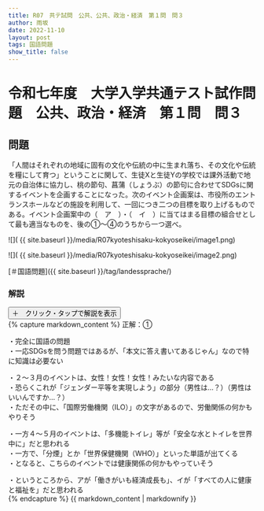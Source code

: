 ```yaml
---
title: R07　共テ試問　公共、公共、政治・経済　第１問　問３
author: 雨坂
date: 2022-11-10
layout: post
tags: 国語問題
show_title: false
---
```

  
# 令和七年度　大学入学共通テスト試作問題　公共、政治・経済　第１問　問３  

## 問題  
「人間はそれぞれの地域に固有の文化や伝統の中に生まれ落ち、その文化や伝統を糧にして育つ」ということに関して、生徒Xと生徒Yの学校では課外活動で地元の自治体に協力し、桃の節句、菖蒲（しょうぶ）の節句に合わせてSDGsに関するイベントを企画することになった。次のイベント企画案は、市役所のエントランスホールなどの施設を利用して、一回につき二つの目標を取り上げるものである。イベント企画案中の（　ア　）・（　イ　）に当てはまる目標の組合せとして最も適当なものを、後の①〜④のうちから一つ選べ。  
  
![]( {{ site.baseurl }}/media/R07kyoteshisaku-kokyoseikei/image1.png)  
  
![]( {{ site.baseurl }}/media/R07kyoteshisaku-kokyoseikei/image2.png)  
  
[＃国語問題]({{ site.baseurl }}/tag/landessprache/)  
  
### 解説  
<div class="collapsible">
  <button class="collapsible-button">＋　クリック・タップで解説を表示</button>
  <div class="collapsible-content">
    {% capture markdown_content %}
正解：①  
  
・完全に国語の問題  
・一応SDGsを問う問題ではあるが、「本文に答え書いてあるじゃん」なので特に知識は必要ない  
  
・２～３月のイベントは、女性！女性！女性！みたいな内容である  
・恐らくこれが「ジェンダー平等を実現しよう」の部分（男性は…？）（男性はいいんですか…？）  
・ただその中に、「国際労働機関（ILO）」の文字があるので、労働関係の何かもやりそう  
  
・一方４～５月のイベントは、「多機能トイレ」等が「安全な水とトイレを世界中に」だと思われる  
・一方で、「分煙」とか「世界保健機関（WHO）」といった単語が出てくる  
・となると、こちらのイベントでは健康関係の何かもやっていそう  
  
・というところから、アが「働きがいも経済成長も」、イが「すべての人に健康と福祉を」だと思われる  
    {% endcapture %}
    {{ markdown_content | markdownify }}
  </div>
</div>
